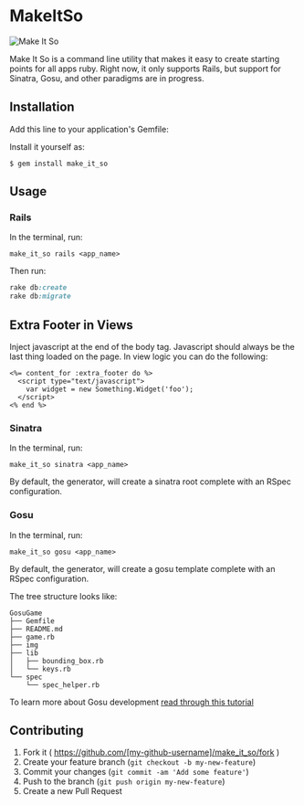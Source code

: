 # MakeItSo

![Make It So](http://images.simplysyndicated.com/wp-content/uploads/2014/07/make-it-so-captain.jpg)

Make It So is a command line utility that makes it easy to create starting points
for all apps ruby. Right now, it only supports Rails, but support for Sinatra,
Gosu, and other paradigms are in progress.

## Installation

Add this line to your application's Gemfile:

Install it yourself as:

    $ gem install make_it_so

## Usage


### Rails

In the terminal, run:

```no-highlight
make_it_so rails <app_name>
```

Then run:

```ruby
rake db:create
rake db:migrate
```

## Extra Footer in Views

Inject javascript at the end of the body tag. Javascript should always be the last thing loaded on the page. In view logic you can do the following:

```erb
<%= content_for :extra_footer do %>
  <script type="text/javascript">
    var widget = new Something.Widget('foo');
  </script>
<% end %>
```

### Sinatra

In the terminal, run:

```no-highlight
make_it_so sinatra <app_name>
```

By default, the generator, will create a sinatra root complete with an RSpec configuration.

### Gosu

In the terminal, run:
```no-highlight
make_it_so gosu <app_name>
```

By default, the generator, will create a gosu template complete with an RSpec configuration.

The tree structure looks like:  

```no-highlight  
GosuGame
├── Gemfile
├── README.md
├── game.rb
├── img
├── lib
│   ├── bounding_box.rb
│   └── keys.rb
└── spec
    └── spec_helper.rb
```  

To learn more about Gosu development [read through this tutorial](https://github.com/SpencerCDixon/Gosu-Tutorial)

## Contributing

1. Fork it ( https://github.com/[my-github-username]/make_it_so/fork )
2. Create your feature branch (`git checkout -b my-new-feature`)
3. Commit your changes (`git commit -am 'Add some feature'`)
4. Push to the branch (`git push origin my-new-feature`)
5. Create a new Pull Request

